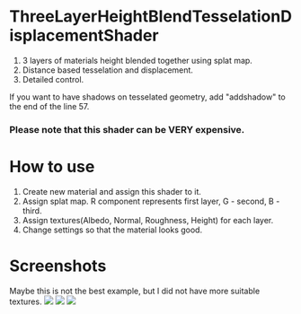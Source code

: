 # ThreeLayerHeightBlendTesselationDisplacementShader
1. 3 layers of materials height blended together using splat map.  
1. Distance based tesselation and displacement.  
1. Detailed control.  

If you want to have shadows on tesselated geometry, add "addshadow" to the end of the line 57.

### **Please note that this shader can be VERY expensive.**

# How to use
1. Create new material and assign this shader to it.
1. Assign splat map. R component represents first layer, G - second, B - third.  
1. Assign textures(Albedo, Normal, Roughness, Height) for each layer.  
1. Change settings so that the material looks good.  

# Screenshots

Maybe this is not the best example, but I did not have more suitable textures.
![](https://i.imgur.com/mb8M3mO.png)
![](https://i.imgur.com/uSosATS.png)
![](https://i.imgur.com/3a4jpPD.jpg)
